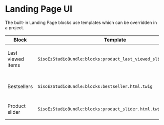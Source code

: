 # Landing Page UI

The built-in Landing Page blocks use templates which can be overridden in a project.

|Block|Template|Subtemplates|
|--- |--- |--- |
|Last viewed items|`SisoEzStudioBundle:blocks:product_last_viewed_slider.html.twig`|Uses the `SilversolutionsEshopBundle:EzFlow:showLastViewedProducts` subcontroller and `SilversolutionsEshopBundle:Catalog:last_viewed_slider.html.twig` template|
|Bestsellers|`SisoEzStudioBundle:blocks:bestseller.html.twig`|User the `SilversolutionsEshopBundle:Bestsellers:getBestsellers` subcontroller and the `SilversolutionsEshopBundle:Bestsellers:bestsellers_box.html.twig` template|
|Product slider|`SisoEzStudioBundle:blocks:product_slider.html.twig`|Uses the `SilversolutionsEshopBundle:EzFlow:getSkuListByString` subcontroller and the `SisoEzStudioBundle:blocks:product_slider_tabs.html.twig` template|
